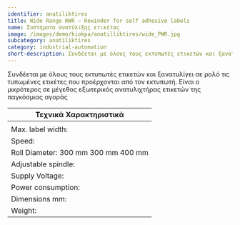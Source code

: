 ```yaml
---
identifier: anatiliktires
title: Wide Range RWR – Rewinder for self adhesive labels
name: Συστήματα ανατύλιξης ετικέτας
image: /images/demo/kiokpa/anatilliktires/wide_PWR.jpg
subcategory: anatiliktires
category: industrial-automation
short-description: Συνδέεται με όλους τους εκτυπωτές ετικετών και ξανατυλίγει σε ρολό τις τυπωμένες ετικέτες που προέρχονται από τον εκτυπωτή..
---
```







Συνδέεται με όλους τους εκτυπωτές ετικετών και ξανατυλίγει σε ρολό τις τυπωμένες ετικέτες που προέρχονται από τον εκτυπωτή.
Είναι ο μικρότερος σε μέγεθος εξωτερικός ανατυλιχτήρας ετικετών της παγκόσμιας αγοράς



 

 
|Τεχνικά Χαρακτηριστικά|
| --- |
|   |	RWR/UWR-S |	RWR/UWR-L |	RWR/UWR BIG|
|Max. label width:| 	130 mm |	230 mm |	230 mm|
|Speed: 	|0-25 m/m |	0-25 m/m 	0-40 m/m|
|Roll Diameter: 	300 mm 	300 mm 	400 mm
|Adjustable spindle: |	40-110 mm |	40-110 mm |	76 mm|
|Supply Voltage:| 	230 Vac – 50 Hz |	230 Vac – 50 Hz 	230 Vac – 50 Hz|
|Power consumption: |	30 W |	30 W |	150 W|
|Dimensions mm: |	360 x 470 x 370 (H) |	460 x 470 x 370 (H) |	550 x 500 x 480 (H)|
|Weight: |	12 Kg |	15 Kg |	21 Kg|